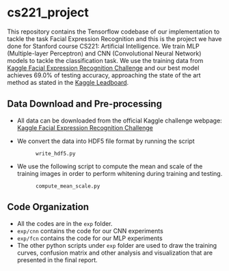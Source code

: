 # cs221_project

This repository contains the Tensorflow codebase of our implementation to tackle the task Facial Expression Recognition and this is the project we have done for Stanford course CS221: Artificial Intelligence. We train MLP (Multiple-layer Perceptron) and CNN (Convolutional Neural Network) models to tackle the classification task. We use the training data from [Kaggle Facial Expression Recognition Challenge](https://www.kaggle.com/c/challenges-in-representation-learning-facial-expression-recognition-challenge/data) and our best model achieves 69.0% of testing accuracy, approaching the state of the art method as stated in the [Kaggle Leadboard](https://www.kaggle.com/c/challenges-in-representation-learning-facial-expression-recognition-challenge/leaderboard).

## Data Download and Pre-processing

* All data can be downloaded from the official Kaggle challenge webpage: [Kaggle Facial Expression Recognition Challenge](https://www.kaggle.com/c/challenges-in-representation-learning-facial-expression-recognition-challenge/data)

* We convert the data into HDF5 file format by running the script 
            
            write_hdf5.py
            
* We use the following script to compute the mean and scale of the training images in order to perform whitening during training and testing.
 
            compute_mean_scale.py
            
## Code Organization

* All the codes are in the `exp` folder.
* `exp/cnn` contains the code for our CNN experiments
* `exp/fcn` contains the code for our MLP experiments
* The other python scripts under `exp` folder are used to draw the training curves, confusion matrix and other analysis and visualization that are presented in the final report.
